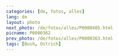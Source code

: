 ```yaml
---
categories: [de, fotos, alles]
lang: de
layout: photo
next_photo: /de/fotos/alles/P0000405.html
picname: P0000362
prev_photo: /de/fotos/alles/P0000363.html
tags: [Bush, Ostrich]
---
```


